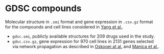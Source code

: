 # GDSC compounds

Molecular structure in `.smi` format and gene expression in `.csv.gz` format for the compounds and cell lines considered in [Yang et al.](https://academic.oup.com/nar/article/41/D1/D955/1059448).

- `gdsc.smi`, publicly available structures for 209 drugs used in the study.
- `gdsc.csv.gz`, gene expression for 970 cell lines in 2131 genes selected via network propagation as described in [Oskooei at al.](https://arxiv.org/abs/1811.06802) and [Manica et al.](https://arxiv.org/abs/1904.11223).
